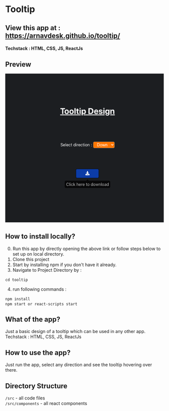 # Tooltip

## View this app at : https://arnavdesk.github.io/tooltip/
#### Techstack : HTML, CSS, JS, ReactJs

## Preview

<img src="/gh-assets/tooltip.png"></img>

## How to install locally?

0. Run this app by directly opening the above link or follow steps below to set up on local directory.
1. Clone this project
2. Start by installing npm if you don't have it already.
3. Navigate to Project Directory by :

```
cd tooltip
```

4. run following commands :

```
npm install
npm start or react-scripts start
```

## What of the app?

Just a basic design of a tooltip which can be used in any other app.
Techstack : HTML, CSS, JS, ReactJs

## How to use the app?

Just run the app, select any direction and see the tooltip hovering over there.

## Directory Structure

`/src` - all code files <br>
`/src/components` - all react components <br>

